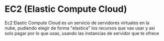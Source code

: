 # EC2 (Elastic Compute Cloud)
Ec2 Elastic Compute Cloud es un servicio de servidores virtuales en la nube, 
pudiendo elegir de forma "elastica" los recursos que vas usar y asi solo pagar por lo que usas, usando las 
instancias de servidor que te ofrece
